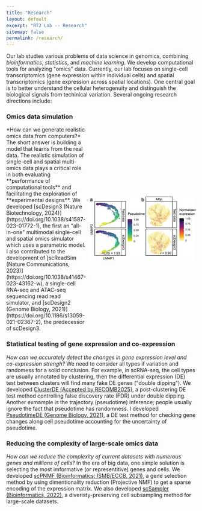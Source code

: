 ```yaml
---
title: "Research"
layout: default
excerpt: "RT2 Lab -- Research"
sitemap: false
permalink: /research/
---
```

Our lab studies various problems of data science in genomics, combining *bioinformatics*, *statistics*, and *machine learning*. We develop computational tools for analyzing "omics" data. Currently, our lab focuses on single-cell transcriptomics (gene expression within individual cells) and spatial transcriptomics (gene expression across spatial locations). One central goal is to better understand the cellular heterogenuity and distinguish the biological signals from techinical variation. Several ongoing research directions include:

### Omics data simulation 
<div style="display: flex; align-items: center;">

<div style="flex: 1;">
*How can we generate realistic omics data from computers?* The short answer is building a model that learns from the real data. The realistic simulation of single-cell and spatial multi-omics data plays a critical role in both evaluating **performance of computational tools** and facilitating the exploration of **experimental designs**.  We developed [scDesign3 (Nature Biotechnology, 2024)](https://doi.org/10.1038/s41587-023-01772-1), the first an "all-in-one" multimodal single-cell and spatial omics simulator which uses a parametric model. I also contributed to the development of [scReadSim (Nature Communications, 2023)](https://doi.org/10.1038/s41467-023-43162-w), a single-cell RNA-seq and ATAC-seq sequencing read read simulator, and [scDesign2 (Genome Biology, 2021)](https://doi.org/10.1186/s13059-021-02367-2), the predecessor of scDesign3.
</div>

<div style="margin-left: 10px;">
  <img src="../images/research/simulation.png" alt="Description" width="300px">
</div>

</div>

### Statistical testing of gene expression and co-expression
*How can we accurately detect the changes in gene expression level and co-expression strengh?* We need to consider all types if variation and randomess for a solid conclusion. For example, in scRNA-seq, the cell types are usually annotated by clustering, then the differential expression (DE) test between clusters will find many fake DE genes ("double dipping"). We developed [ClusterDE (Accepted by RECOMB2025)](https://www.biorxiv.org/content/10.1101/2023.07.21.550107v1), a post-clustering DE test method controlling false discovery rate (FDR) under double dipping. Another exmample is the trajectory (pseudotime) inference; people usually ignore the fact that pseudotime has randomness. I developed [PseudotimeDE (Genome Biology, 2021)](https://doi.org/10.1186/s13059-021-02341-y), a DE test method for checking gene changes along cell pseudotime accounting for the uncertainty of pseudotime.

### Reducing the complexity of large-scale omics data
*How can we reduce the complexity of current datasets with numerous genes and millions of cells?* In the era of big data, one simple solution is selecting the most imformative (or representitive) genes and cells. We developed [scPNMF (Bioinformatics; ISMB/ECCB, 2021)](https://doi.org/10.1093/bioinformatics/btab273), a gene selection method by using dimentionality reduction (Projective NMF) to get a sparse encoding of the expression matrix. We also developed [scSampler (Bioinformatics, 2022)](https://doi.org/10.1093/bioinformatics/btac271), a diveristy-preserving cell subsampling method for large-scale datasets.
